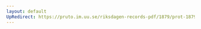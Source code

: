 ```yaml
---
layout: default
UpRedirect: https://pruto.im.uu.se/riksdagen-records-pdf/1879/prot-1879--ak--001/prot-1879--ak--001_009.pdf
---
```

